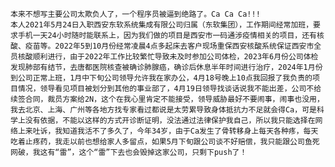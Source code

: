     本来不想写主要公司太欺负人了，一个程序员被逼到绝路了。Ca Ca Ca!!!
    本人2021年5月24日入职西安东软系统集成有限公司归属（东软集团），工作期间经常加班，要求手机一天24小时随时能联系上，因为我们做的项目是西安市一码通涉疫情相关的项目，还有核酸、疫苗等。2022年5到10月份经常凌晨4点多起床去客户现场重保西安核酸系统保证西安市全员核酸顺利进行，由于2022年工作比较繁忙导致未及时参加公司体检，2023年6月份公司体检发现肺部有结节，去唐都医院核查被确诊肺腺癌，确诊后休息半年时间进行治疗，2024年1月份到公司正常上班，1月中下旬公司领导允许我在家办公，4月18号晚上10点我回报了我负责的项目情况，领导看见项目被划分到其他的事业部了，4月19日领导找谈话说我不能出差，公司不给续签合同，裁员方案给2N，这个在我心里肯定不能接受，领导威胁最好不要闹事，闹事也没用，我去北京、上海、广州等各地方找专家看过都说是太劳累导致身体抵抗力不足就会得Ca，可是科学上没有依据，不能以这样的方式开诊断证明，没法通过法律保护我自己，所以我只能选择在网络上来吐诉，我知道我活不了多久了，今年34岁，由于Ca发生了骨转移身上每天各种疼，每天吃着止疼药，我走以前也想给家人多留点，如果5月下旬跟公司谈不好赔偿，我只能跟公司鱼死网破，我这有“雷”，这个“雷”下去也会毁掉这家公司，只剩下push了！
